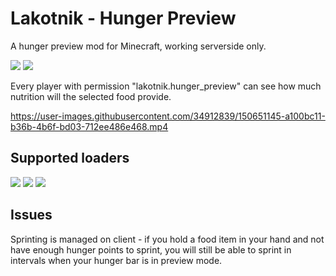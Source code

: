 # Lakotnik - Hunger Preview
A hunger preview mod for Minecraft, working serverside only.

![](https://img.shields.io/badge/Environment-server-green?style=flat-square)
![](https://img.shields.io/badge/Environment-singleplayer-blue?style=flat-square)

Every player with permission "lakotnik.hunger_preview" can see how much nutrition will
the selected food provide.


https://user-images.githubusercontent.com/34912839/150651145-a100bc11-b36b-4b6f-bd03-712ee486e468.mp4


## Supported loaders
![](https://img.shields.io/badge/Loader-Fabric-green?style=flat-square)
![](https://img.shields.io/badge/Loader-Sponge-yellow?style=flat-square)
![](https://img.shields.io/badge/Loader-Forge-red?style=flat-square)

## Issues
Sprinting is managed on client - if you hold a food item in your hand
and not have enough hunger points to sprint, you will still be able to sprint
in intervals when your hunger bar is in preview mode.
